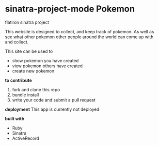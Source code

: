 # sinatra-project-mode Pokemon
flatiron sinatra project 

This website is designed to collect, and keep track of pokemon. As well as see what other pokemon other people around the world can come up with and collect.

This site can be used to 
* show pokemon you have created
* view pokemon others have created
* create new pokemon

**to contribute**
1. fork and clone this repo 
2. bundle install
3. write your code and submit a pull request

**deployment**
This app is currently not deployed

**built with**  
* Ruby
* Sinatra
* ActiveRecord